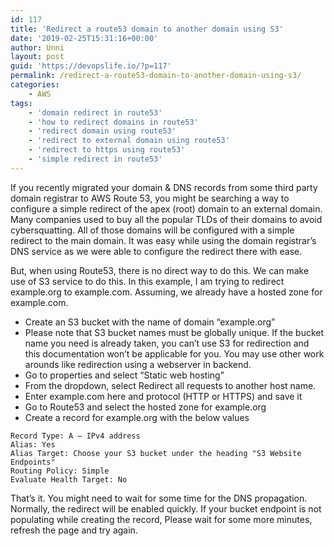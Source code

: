 ```yaml
---
id: 117
title: 'Redirect a route53 domain to another domain using S3'
date: '2019-02-25T15:31:16+00:00'
author: Unni
layout: post
guid: 'https://devopslife.io/?p=117'
permalink: /redirect-a-route53-domain-to-another-domain-using-s3/
categories:
    - AWS
tags:
    - 'domain redirect in route53'
    - 'how to redirect domains in route53'
    - 'redirect domain using route53'
    - 'redirect to external domain using route53'
    - 'redirect to https using route53'
    - 'simple redirect in route53'
---
```


If you recently migrated your domain &amp; DNS records from some third party domain registrar to AWS Route 53, you might be searching a way to configure a simple redirect of the apex (root) domain to an external domain. Many companies used to buy all the popular TLDs of their domains to avoid cybersquatting. All of those domains will be configured with a simple redirect to the main domain. It was easy while using the domain registrar’s DNS service as we were able to configure the redirect there with ease.   
  
But, when using Route53, there is no direct way to do this. We can make use of S3 service to do this. In this example, I am trying to redirect example.org to example.com. Assuming, we already have a hosted zone for example.com.

- Create an S3 bucket with the name of domain “example.org”
- Please note that S3 bucket names must be globally unique. If the bucket name you need is already taken, you can’t use S3 for redirection and this documentation won’t be applicable for you. You may use other work arounds like redirection using a webserver in backend.
- Go to properties and select “Static web hosting”
- From the dropdown, select Redirect all requests to another host name.
- Enter example.com here and protocol (HTTP or HTTPS) and save it
- Go to Route53 and select the hosted zone for example.org
- Create a record for example.org with the below values

```
Record Type: A – IPv4 address
Alias: Yes
Alias Target: Choose your S3 bucket under the heading "S3 Website Endpoints"
Routing Policy: Simple
Evaluate Health Target: No
```

That’s it. You might need to wait for some time for the DNS propagation. Normally, the redirect will be enabled quickly. If your bucket endpoint is not populating while creating the record, Please wait for some more minutes, refresh the page and try again.